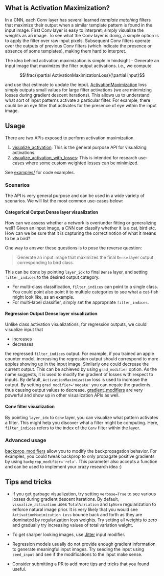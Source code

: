 ## What is Activation Maximization?

In a CNN, each Conv layer has several learned *template matching* filters that maximize their output when a similar 
template pattern is found in the input image. First Conv layer is easy to interpret; simply visualize the weights as 
an image. To see what the Conv layer is doing, a simple option is to apply the filter over raw input pixels. 
Subsequent Conv filters operate over the outputs of previous Conv filters (which indicate the presence or absence 
of some templates), making them hard to interpret.

The idea behind activation maximization is simple in hindsight - Generate an input image that maximizes the filter 
output activations. i.e., we compute 

$$\frac{\partial ActivationMaximizationLoss}{\partial input}$$

and use that estimate to update the input. [ActivationMaximization](../vis.losses#activationmaximization) loss simply 
outputs small values for large filter activations (we are minimizing losses during gradient descent iterations). 
This allows us to understand what sort of input patterns activate a particular filter. For example, there could be 
an eye filter that activates for the presence of eye within the input image.

## Usage

There are two APIs exposed to perform activation maximization.

1. [visualize_activation](../vis.visualization#visualize_activation): This is the general purpose API for visualizing
activations.
2. [visualize_activation_with_losses](../vis.visualization#visualize_activation_with_losses): This is intended for 
research use-cases where some custom weighted losses can be minimized.

See [examples/](https://github.com/raghakot/keras-vis/tree/master/examples) for code examples.

### Scenarios

The API is very general purpose and can be used in a wide variety of scenarios. We will list the most common use-cases
below:

#### Categorical Output Dense layer visualization

How can we assess whether a network is over/under fitting or generalizing well? Given an input image, a CNN can 
classify whether it is a cat, bird etc. How can we be sure that it is capturing the correct notion of what it means 
to be a bird? 
  
One way to answer these questions is to pose the reverse question:
> Generate an input image that maximizes the final `Dense` layer output corresponding to bird class. 

This can be done by pointing `layer_idx` to final `Dense` layer, and setting `filter_indices` to the desired output 
category. 

- For multi-class classification, `filter_indices` can point to a single class. You could point also point it to 
multiple categories to see what a cat-fish might look like, as an example.
- For multi-label classifier, simply set the appropriate `filter_indices`.

#### Regression Output Dense layer visualization

Unlike class activation visualizations, for regression outputs, we could visualize input that 

- increases
- decreases

the regressed `filter_indices` output. For example, if you trained an apple counter model, increasing the regression
output should correspond to more apples showing up in the input image. Similarly one could decrease the current output.
This can be achieved by using `grad_modifier` option. As the name suggests, it is used to modify the gradient of losses
with respect to inputs. By default, `ActivationMaximization` loss is used to increase the output. By setting 
`grad_modifier='negate'` you can negate the gradients, thus causing output values to decrease. 
[gradient_modifiers](../vis.grad_modifiers) are very powerful and show up in other visualization APIs as well. 


#### Conv filter visualization

By pointing `layer_idx` to `Conv` layer, you can visualize what pattern activates a filter. This might help you discover
what a filter might be computing. Here, `filter_indices` refers to the index of the `Conv` filter within the layer.

### Advanced usage

[backprop_modifiers](../vis.backprop_modifiers) allow you to modify the backpropagation behavior. For examples, 
you could tweak backprop to only propagate positive gradients by using `backprop_modifier='relu'`. This parameter also 
accepts a function and can be used to implement your crazy research idea :)

## Tips and tricks

- If you get garbage visualization, try setting `verbose=True` to see various losses during gradient descent iterations.
By default, `visualize_activation` uses `TotalVariation` and `LpNorm` regularization to enforce natural image prior. It
is very likely that you would see `ActivationMaximization Loss` bounce back and forth as they are dominated by regularization 
loss weights. Try setting all weights to zero and gradually try increasing values of total variation weight.

- To get sharper looking images, use [Jitter](../vis.input_modifiers#jitter) input modifier.

- Regression models usually do not provide enough gradient information to generate meaningful input images. Try seeding
the input using `seed_input` and see if the modifications to the input make sense.

- Consider submitting a PR to add more tips and tricks that you found useful.
